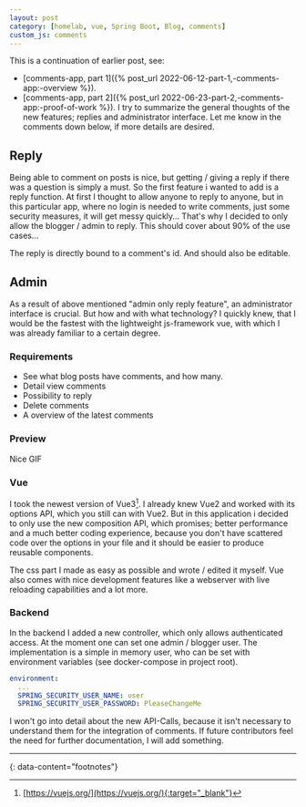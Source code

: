 ```yaml
---
layout: post
category: [homelab, vue, Spring Boot, Blog, comments]
custom_js: comments
---
```


This is a continuation of earlier post, see:
* [comments-app, part 1]({% post_url 2022-06-12-part-1,-comments-app:-overview %}).
* [comments-app, part 2]({% post_url 2022-06-23-part-2,-comments-app:-proof-of-work %}).
I try to summarize the general thoughts of the new features; replies and administrator interface. Let me know in the comments
down below, if more details are desired.

## Reply

Being able to comment on posts is nice, but getting / giving a reply if there was a question is simply  a must.
So the first feature i wanted to add is a reply function. At first I thought to allow anyone to reply to anyone, but
in this particular app, where no login is needed to write comments, just some security measures, it will get messy quickly...
That's why I decided to only allow the blogger / admin to reply. This should cover about 90% of the use cases...

The reply is directly bound to a comment's id. And should also be editable.

## Admin

As a result of above mentioned "admin only reply feature", an administrator interface is crucial. But how and with what technology?
I quickly knew, that I would be the fastest with the lightweight js-framework vue, with which I was already familiar to a certain
degree.

### Requirements

* See what blog posts have comments, and how many.
* Detail view comments
* Possibility to reply
* Delete comments
* A overview of the latest comments

### Preview

Nice GIF

### Vue

I took the newest version of Vue3[^1]. I already knew Vue2 and worked with its options API, which you still can with Vue2. But in this application i decided to only use the new composition API, which promises; better performance and a much better coding experience, because you don't have scattered code over the options in your file and it should be easier to produce reusable components.

The css part I made as easy as possible and wrote / edited it myself. Vue also comes with nice development features like a webserver
with live reloading capabilities and a lot more.

### Backend

In the backend I added a new controller, which only allows authenticated access. At the moment one can set one admin / blogger user.
The implementation is a simple in memory user, who can be set with environment variables (see docker-compose in project root).

```yaml
environment:
  ...
  SPRING_SECURITY_USER_NAME: user
  SPRING_SECURITY_USER_PASSWORD: PleaseChangeMe
```

I won't go into detail about the new API-Calls, because it isn't necessary to understand them for the integration of comments.
If future contributors feel the need for further documentation, I will add something.


---
{: data-content="footnotes"}

[^1]: [https://vuejs.org/](https://vuejs.org/){:target="_blank"}
